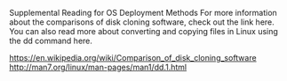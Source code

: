 Supplemental Reading for OS Deployment Methods
For more information about the comparisons of disk cloning software, check out the link here. You can also read more about converting and copying files in Linux using the dd command here.

https://en.wikipedia.org/wiki/Comparison_of_disk_cloning_software
http://man7.org/linux/man-pages/man1/dd.1.html
